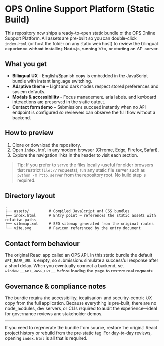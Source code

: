 # OPS Online Support Platform (Static Build)

This repository now ships a ready-to-open static bundle of the OPS Online Support Platform.  All assets are pre-built so you can double-click `index.html` (or host the folder on any static web host) to review the bilingual experience without installing Node.js, running Vite, or starting an API server.

## What you get
- **Bilingual UX** – English/Spanish copy is embedded in the JavaScript bundle with instant language switching.
- **Adaptive theme** – Light and dark modes respect stored preferences and system defaults.
- **Modals & accessibility** – Focus management, aria labels, and keyboard interactions are preserved in the static output.
- **Contact form demo** – Submissions succeed instantly when no API endpoint is configured so reviewers can observe the full flow without a backend.

## How to preview
1. Clone or download the repository.
2. Open `index.html` in any modern browser (Chrome, Edge, Firefox, Safari).
3. Explore the navigation links in the header to visit each section.

> Tip: If you prefer to serve the files locally (useful for older browsers that restrict `file://` requests), run any static file server such as `python -m http.server` from the repository root. No build step is required.

## Directory layout
```
.
├── assets/         # Compiled JavaScript and CSS bundles
├── index.html      # Entry point – references the static assets with relative paths
├── sitemap.xml     # SEO sitemap generated from the original routes
└── vite.svg        # Favicon referenced by the entry document
```

## Contact form behaviour
The original React app called an OPS API. In this static bundle the default `API_BASE_URL` is empty, so submissions simulate a successful response after a short delay. When you eventually connect a backend, set `window.__API_BASE_URL__` before loading the page to restore real requests.

## Governance & compliance notes
The bundle retains the accessibility, localisation, and security-centric UX copy from the full application. Because everything is pre-built, there are no node_modules, dev servers, or CLIs required to audit the experience—ideal for governance reviews and stakeholder demos.

---
If you need to regenerate the bundle from source, restore the original React project history or rebuild from the pre-static tag. For day-to-day reviews, opening `index.html` is all that is required.
